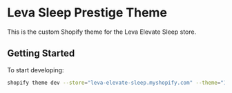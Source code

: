 # Leva Sleep Prestige Theme
This is the custom Shopify theme for the Leva Elevate Sleep store.

## Getting Started

To start developing:
```bash
shopify theme dev --store="leva-elevate-sleep.myshopify.com" --theme="131992289343"